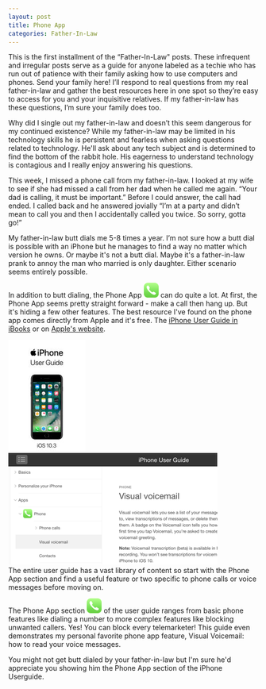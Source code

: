 ```yaml
---
layout: post
title: Phone App
categories: Father-In-Law
---
```


This is the first installment of the “Father-In-Law" posts. These infrequent and irregular posts serve as a guide for anyone labeled as a techie who has run out of patience with their family asking how to use computers and phones. Send your family here! I’ll respond to real questions from my real father-in-law and gather the best resources here in one spot so they’re easy to access for you and your inquisitive relatives. If my father-in-law has these questions, I’m sure your family does too.

Why did I single out my father-in-law and doesn’t this seem dangerous for my continued existence? While my father-in-law may be limited in his technology skills he is persistent and fearless when asking questions related to technology. He'll ask about any tech subject and is determined to find the bottom of the rabbit hole. His eagerness to understand technology is contagious and I really enjoy answering his questions.

This week, I missed a phone call from my father-in-law. I looked at my wife to see if she had missed a call from her dad when he called me again. “Your dad is calling, it must be important.” Before I could answer, the call had ended. I called back and he answered jovially “I’m at a party and didn’t mean to call you and then I accidentally called you twice. So sorry, gotta go!”

My father-in-law butt dials me 5-8 times a year. I’m not sure how a butt dial is possible with an iPhone but he manages to find a way no matter which version he owns. Or maybe it's not a butt dial. Maybe it's a father-in-law prank to annoy the man who married is only daughter. Either scenario seems entirely possible.

In addition to butt dialing, the Phone App <img src="/img/posts/phone-icon.png" alt="Phone App icon"> can do quite a lot. At first, the Phone App seems pretty straight forward - make a call then hang up. But it's hiding a few other features. The best resource I've found on the phone app comes directly from Apple and it's free. The <a href="https://itunes.apple.com/us/book/iphone-user-guide-for-ios-10-3/id1134772174?mt=11" target="_blank">iPhone User Guide in iBooks</a> or on <a href="http://help.apple.com/iphone/10/#/iph3c99490e" target="_blank">Apple's website</a>.


<a href="https://itunes.apple.com/us/book/iphone-user-guide-for-ios-10-3/id1134772174?mt=11" target="_blank"><img class="center" src="/img/posts/225x225bb.jpg/" alt="iPhone User Guide in iBooks"></a>
<br/>
<a class="center" href="http://help.apple.com/iphone/10/#/iph3c99490e" target="_blank"><img class="center" src="/img/posts/userguide-225.png/" alt="iPhone User Guide on web"></a>
<br/>
The entire user guide has a vast library of content so start with the Phone App section and find a useful feature or two specific to phone calls or voice messages before moving on.

The Phone App section <img src="/img/posts/phone-icon.png" alt="Phone App icon"> of the user guide ranges from basic phone features like dialing a number to more complex features like blocking unwanted callers. Yes! You can block every telemarketer! This guide even demonstrates my personal favorite phone app feature, Visual Voicemail: how to read your voice messages.

You might not get butt dialed by your father-in-law but I'm sure he'd appreciate you showing him the Phone App section of the iPhone Userguide.